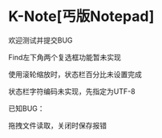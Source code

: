 # K-Note[丐版Notepad]
欢迎测试并提交BUG

Find左下角两个复选框功能暂未实现

使用滚轮缩放时，状态栏百分比未设置完成

状态栏字符编码未实现，先指定为UTF-8

已知BUG：

拖拽文件读取，关闭时保存报错

